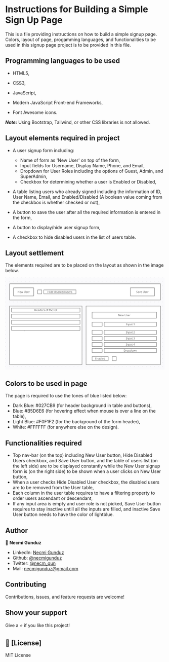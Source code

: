 # Instructions for Building a Simple Sign Up Page

This is a file providing instructions on how to build a simple signup page. Colors, layout of page, progamming languages, and functionalities to be used in this signup page project is to be provided in this file.

## Programming languages to be used

- HTML5,

- CSS3,

- JavaScript,

- Modern JavaScript Front-end Frameworks,

- Font Awesome icons.

**_Note:_** Using Bootstrap, Tailwind, or other CSS libraries is not allowed.

## Layout elements required in project

- A user signup form including:
  - Name of form as 'New User' on top of the form,
  - Input fields for Username, Display Name, Phone, and Email,
  - Dropdown for User Roles including the options of Guest, Admin, and SuperAdmin,
  - Checkbox for determining whether a user is Enabled or Disabled,

- A table listing users who already signed including the information of ID, User Name, Email, 
    and Enabled/Disabled (A boolean value coming from the checkbox is whether checked or not),

- A button to save the user after all the required information is entered in the form,

- A button to display/hide user signup form,

- A checkbox to hide disabled users in the list of users table.

## Layout settlement

The elements required are to be placed on the layout as shown in the image below. 

![screenshot](https://github.com/necmigunduz/product_design_instructions/blob/master/layout.png)

## Colors to be used in page
The page is required to use the tones of blue listed below: 
- Dark Blue: #027CB9 (for header background in table and buttons),
- Blue: #B5D6E6 (for hovering effect when mouse is over a line on the table),
- Light Blue: #F0F1F2 (for the background of the form header),
- White: #FFFFFF (for anywhere else on the design).

## Functionalities required
- Top nav-bar (on the top) including New User button, Hide Disabled Users checkbox, and Save User button, and the table of users list (on the left side) are to be displayed constantly while the New User signup form is (on the right side) to be shown when a user clicks on New User button,
- When a user checks Hide Disabled User checkbox, the disabled users are to be removed from the User table,
- Each column in the user table requires to have a filtering property to order users ascendant 
  or descendant,
- If any input area is empty and user role is not picked, Save User button requires to stay inactive
  untill all the inputs are filled, and inactive Save User button needs to have the color of lightblue. 

## Author

👤 **Necmi Gunduz**

- LinkedIn: [Necmi Gunduz](https://www.linkedin.com/in/necmigunduz/)
- Github: [@necmigunduz](https://github.com/necmigunduz/)
- Twitter: [@necm_gun](https://twitter.com/necm_gun)
- Mail: [necmigunduz@gmail.com](necmigunduz@gmail.com)

## Contributing

Contributions, issues, and feature requests are welcome!

## Show your support

Give a ⭐️ if you like this project!

## 📝 [License]

MIT License
